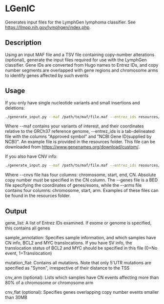 # LGenIC
Generates input files for the LymphGen lymphoma classifier. See https://llmpp.nih.gov/lymphgen/index.php.

## Description
Using an input MAF file and a TSV file containing copy-number alterations (optional), generate the input files required for use with the LymphGen classifier.
Gene IDs are converted from Hugo names to Entrez IDs, and copy number segments are overlapped with gene regions and chromosome arms to
identify genes affected by such events

## Usage
If you only have single nucleotide variants and small insertions and deletions:
```bash
./generate_input.py --maf /path/to/maf/file.maf --entrez_ids resources/hugo2entrez.tsv --sequencing_type exome --outdir /path/to/outdir/
```

Where --maf contains your variants of interest, and their coordinates relative to the GRCh37 reference genome, --entrez_ids is a
tab-delineated file with the columns "Approved symbol" and "NCBI Gene ID(supplied by NCBI)". An example file is provided in the resources folder.
 This file can be downloaded from https://www.genenames.org/download/custom/.
 
If you also have CNV info:
```bash
./generate_input.py --maf /path/to/maf/file.maf --entrez_ids resources/hugo2entrez.tsv --sequencing_type exome --outdir /path/to/outdir/ --cnvs /path/to/cnvs/file.tsv --genes resources/gene_coordinates.bed6 --arms resources/arm_coordinates.tsv
```

Where --cnvs file has four columns: chromosome, start, end, CN. Absolute copy number must be specified in the CN column. The --genes file is a BED file specifying the coordinates of genes/exons, while the --arms file contains
four columns: chromosome, start, arm. Examples of these files can be found in the resources folder.

## Output
gene_list: A list of Entrez IDs examined. If exome or genome is specified, this contains all genes

sample_annotation: Specifies sample information, and which samples have CN info, BCL2 and MYC translocations. If you have SV info, the translocation
status of BCL2 and MYC should be specified in this file (0=No event, 1=Translocation)

mutation_flat: Contains all mutations. Note that only 5'UTR mutations are specified as "Synon", irrespective of their distance to the TSS

cnv_arm (optional): Lists which samples have CN events affecting more than 80% of a chromosome or chromosome arm

cnv_flat (optional): Specifies genes overlapping copy number events smaller than 30MB
